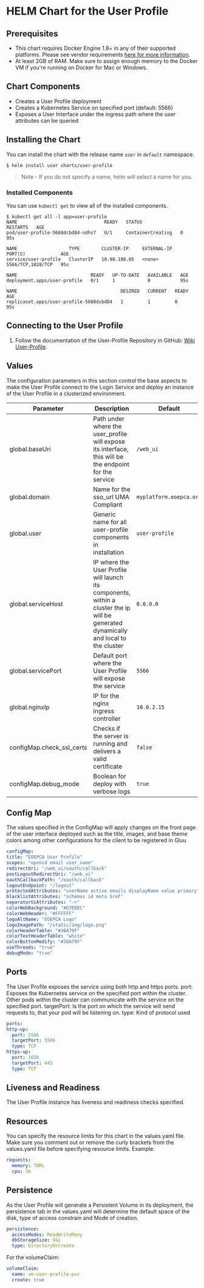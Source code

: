 # HELM Chart for the User Profile

## Prerequisites

* This chart requires Docker Engine 1.8+ in any of their supported platforms.  Please see vendor requirements [here for more information](https://docs.microsoft.com/en-us/sql/linux/quickstart-install-connect-docker).
* At least 2GB of RAM. Make sure to assign enough memory to the Docker VM if you're running on Docker for Mac or Windows.

## Chart Components

* Creates a User Profile deployment
* Creates a Kubernetes Service on specified port (default: 5566)
* Exposes a User Interface under the ingress path where the user attributes can be queried

## Installing the Chart

You can install the chart with the release name `user` in `default` namespace.

```console
$ helm install user charts/user-profile
```

> Note - If you do not specify a name, helm will select a name for you.

### Installed Components

You can use `kubectl get` to view all of the installed components.

```console
$ kubectl get all -l app=user-profile
NAME                                READY   STATUS              RESTARTS   AGE
pod/user-profile-5668dcbd84-ndhs7   0/1     ContainerCreating   0          95s

NAME                   TYPE        CLUSTER-IP     EXTERNAL-IP   PORT(S)             AGE
service/user-profile   ClusterIP   10.98.180.85   <none>        5566/TCP,1028/TCP   95s

NAME                           READY   UP-TO-DATE   AVAILABLE   AGE
deployment.apps/user-profile   0/1     1            0           95s

NAME                                      DESIRED   CURRENT   READY   AGE
replicaset.apps/user-profile-5668dcbd84   1         1         0       95s
```

## Connecting to the User Profile

1. Follow the documentation of the User-Profile Repository in GitHub: [Wiki User-Profile](https://github.com/EOEPCA/um-user-profile/wiki).

## Values

The configuration parameters in this section control the base aspects to make the User Profile connect to the Login Service and deploy an instance of the User Profile in a clusterized environment.

| Parameter                               | Description                                                                                    | Default                          |
| --------------------------------------- | ---------------------------------------------------------------------------------------------- | -------------------------------- |
| global.baseUri                    | Path under where the user_profile will expose its interface, this will be the endpoint for the service  | `/web_ui`                              |
| global.domain                            | Name for the sso_url UMA Compliant | `myplatform.eoepca.org`                        |
| global.user             | Generic name for all user-profile components in installation | `user-profile` |
| global.serviceHost  | IP where the User Profile will launch its components, within a cluster the ip will be generated dynamically and local to the cluster | `0.0.0.0`  |
| global.servicePort | Default port where the User Profile will expose the service  | `5566`                       |
| global.nginxIp | IP for the nginx ingress controller                                                        | `10.0.2.15`  
| configMap.check_ssl_certs       | Checks if the server is running and delivers a valid certificate                             | `false`                  |
| configMap.debug_mode       | Boolean for deploy with verbose logs                             | `true`                  |

## Config Map

The values specified in the ConfigMap will apply changes on the front page of the user interface deployed such as the title, images, and base theme colors among other configurations for the client to be registered in Gluu

  ```yaml
 configMap:
  title: "EOEPCA User Profile"
  scopes: "openid email user_name"
  redirectUri: "/web_ui/oauth/callback"
  postLogoutRedirectUri: "/web_ui"
  oauthCallbackPath: "/oauth/callback"
  logoutEndpoint: "/logout"
  protectedAttributes: "userName active emails displayName value primary"
  blacklistAttributes: "schemas id meta $ref"
  separatorUiAttributes: "->"
  colorWebBackground: "#D7EDEC"
  colorWebHeader: "#FFFFFF"
  logoAltName: "EOEPCA Logo"
  logoImagePath: "/static/img/logo.png"
  colorHeaderTable: "#38A79F"
  colorTextHeaderTable: "white"
  colorButtonModify: "#38A79F"
  useThreads: "true"
  debugMode: "true"
  ```

## Ports

The User Profile exposes the service using both http and https ports.
  port: Exposes the Kubernetes service on the specified port within the cluster. Other pods within the cluster can communicate with the service on the specified port.
  targetPort: Is the port on which the service will send requests to, that your pod will be listening on.
  type: Kind of protocol used

  ```yaml
 ports:
  http-up:
    port: 5566
    targetPort: 5566
    type: TCP
  https-up:
    port: 1028
    targetPort: 443
    type: TCP
  ```

## Liveness and Readiness

The User Profile instance has liveness and readiness checks specified.

## Resources

You can specify the resource limits for this chart in the values.yaml file.  Make sure you comment out or remove the curly brackets from the values.yaml file before specifying resource limits.
Example:

```yaml
requests:
  memory: 70Mi
  cpu: 3m
```

## Persistence

As the User Profile will generate a Persistent Volume in its deployment, the persistence tab in the values.yaml will determine the default space of the disk, type of access constrain and Mode of creation. 

```yaml
persistence: 
  accessModes: ReadWriteMany
  dbStorageSize: 5Gi
  type: DirectoryOrCreate
```
For the volumeClaim:

```yaml
volumeClaim:
  name: um-user-profile-pvc
  create: true
```
